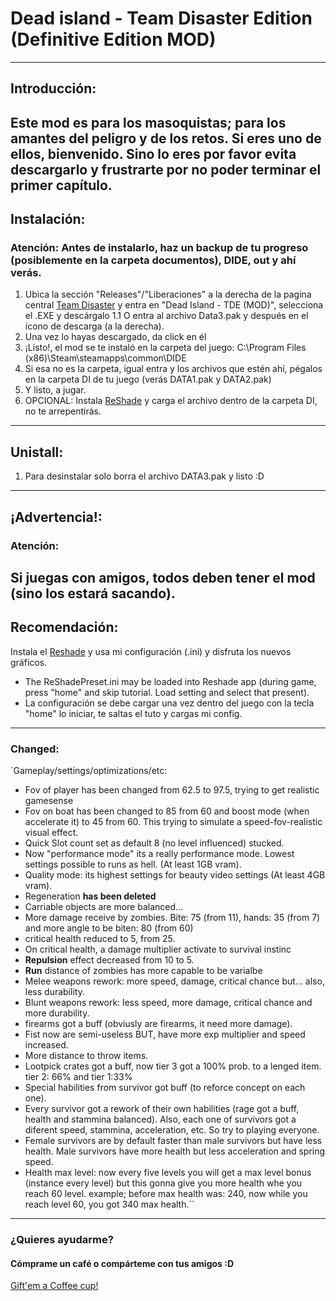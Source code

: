 # **Dead island - Team Disaster Edition (Definitive Edition MOD)**
---

## Introducción:
 Este mod es para los masoquistas; para los amantes del peligro y de los retos. Si eres uno de ellos, bienvenido. Sino lo eres
 por favor evita descargarlo y frustrarte por no poder terminar el primer capítulo.
---

## Instalación:
### Atención: Antes de instalarlo, haz un backup de tu progreso (posiblemente en la carpeta documentos), DIDE, out y ahí verás.
 1. Ubica la sección "Releases"/"Liberaciones" a la derecha de la pagina central [Team Disaster](https://github.com/hckh3x/TeamDisaster/tree/main) y entra en "Dead Island - TDE (MOD)", selecciona el .EXE y descárgalo
 1.1 O entra al archivo Data3.pak y después en el ícono de descarga (a la derecha).
 2. Una vez lo hayas descargado, da click en él
 3. ¡Listo!, el mod se te instaló en la carpeta del juego:
C:\Program Files (x86)\Steam\steamapps\common\DIDE
 4. Si esa no es la carpeta, igual entra y los archivos que estén ahí, pégalos en la carpeta DI de tu juego (verás DATA1.pak y DATA2.pak)
 5. Y listo, a jugar.
 6. OPCIONAL: Instala [ReShade](https://reshade.me/) y carga el archivo dentro de la carpeta DI, no te arrepentirás.
---

## Unistall:
 1. Para desinstalar solo borra el archivo DATA3.pak y listo :D
---

## ¡Advertencia!:
### Atención: 
 Si juegas con amigos, todos deben tener el mod (sino los estará sacando).
---

## Recomendación:
 Instala el [Reshade](https://reshade.me) y usa mi configuración (.ini) y disfruta los nuevos gráficos.
 - The ReShadePreset.ini may be loaded into Reshade app (during game, press "home" and skip tutorial. Load setting and select that present).
 - La configuración se debe cargar una vez dentro del juego con la tecla "home" lo iniciar, te saltas el tuto y cargas mi config. 
---

### Changed:
 `Gameplay/settings/optimizations/etc:
 - Fov of player has been changed from 62.5 to 97.5, trying to get realistic gamesense
 - Fov on boat has been changed to 85 from 60 and boost mode (when accelerate it) to 45 from 60. This trying to simulate a speed-fov-realistic visual effect.
 - Quick Slot count set as default 8 (no level influenced) stucked.
 - Now "performance mode" its a really performance mode. Lowest settings possible to runs as hell. (At least 1GB vram).
 - Quality mode: its highest settings for beauty video settings (At least 4GB vram).
 - Regeneration __has been deleted__
 - Carriable objects are more balanced...
 - More damage receive by zombies. Bite: 75 (from 11), hands: 35 (from 7) and more angle to be biten: 80 (from 60)
 - critical health reduced to 5, from 25.
 - On critical health, a damage multiplier activate to survival instinc
 - __Repulsion__ effect decreased from 10 to 5.
 - __Run__ distance of zombies has more capable to be varialbe
 - Melee weapons rework: more speed, damage, critical chance but... also, less durability.
 - Blunt weapons rework: less speed, more damage, critical chance and more durability.
 - firearms got a buff (obviusly are firearms, it need more damage).
 - Fist now are semi-useless BUT, have more exp multiplier and speed increased.
 - More distance to throw items.
 - Lootpick crates got a buff, now tier 3 got a 100% prob. to a lenged item. tier 2: 66% and tier 1:33% 
 - Special habilities from survivor got buff (to reforce concept on each one).
 - Every survivor got a rework of their own habilities (rage got a buff, health and stammina balanced). Also, each one of survivors got a diferent speed, stammina, acceleration, etc. So try to playing everyone.
 - Female survivors are by default faster than male survivors but have less health. Male survivors have more health but less acceleration and spring speed.
 - Health max level: now every five levels you will get a max level bonus (instance every level) but this gonna give you more health whe you reach 60 level. example; before max health was: 240, now while you reach level 60, you got 340 max health.``
---

### ¿Quieres ayudarme?
#### Cómprame un café o compárteme con tus amigos :D
[Gift'em a Coffee cup!](https://patreon.com/TeamDisaster)
